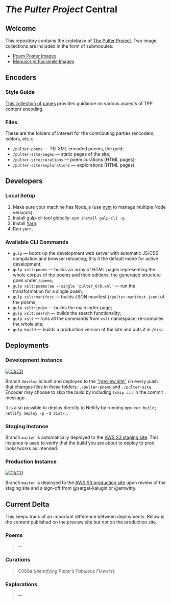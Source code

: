 # _The Pulter Project_ Central

## Welcome
This repository contains the codebase of [The Pulter Project](https://pulterproject.northwestern.edu/). Two image collections are included in the form of submodules:
* [Poem Poster Images](https://github.com/MADStudioNU/the-pulter-project-posters)
* [Manuscript Facsimile Images](https://github.com/MADStudioNU/the-pulter-project-facs)

## Encoders

### Style Guide
[This collection of pages](https://github.com/MADStudioNU/the-pulter-project/wiki) provides guidance on various aspects of TPP content encoding.

### Files
These are the folders of interest for the contributing parties (encoders, editors, etc.):
* `/pulter-poems` — TEI XML encoded poems, the gold;
* `/pulter-site/pages` — static pages of the site;
* `/pulter-site/curations` — poem curations (HTML pages);
* `/pulter-site/explorations` — explorations (HTML pages).

## Developers
### Local Setup
1. Make sure your machine has Node.js (use [nvm](https://github.com/nvm-sh/nvm) to manage multiple Node versions)
2. Install gulp-cli tool globally: `npm install gulp-cli -g`.
3. Install [Yarn](https://classic.yarnpkg.com/en/docs/install/#mac-stable).
4. Run `yarn`.

### Available CLI Commands
* `gulp` — boots up the development web server with automatic JS/CSS compilation and browser reloading; this it the default mode for active development;
* `gulp xslt:poems` — builds an array of HTML pages representing the whole corpus of the poems and their editions; the generated structure goes under `/poems`;
* `gulp xslt:poems:ae --single 'pulter_078.xml'` — run the transformation for a single poem;
* `gulp xslt:manifest` — builds JSON manifest (`/pulter-manifest.json`) of the poems;
* `gulp xslt:index` — builds the main index page;
* `gulp xslt:search` — builds the search functionality;
* `gulp xslt` — runs all the commands from `xslt` namespace; re-compiles the whole site;
* `gulp build` — builds a production version of the site and puts it in `/dist`.

## Deployments

### Development Instance
[![CI/CD](https://github.com/MADStudioNU/the-pulter-project/actions/workflows/ci-cd.yml/badge.svg)](https://github.com/MADStudioNU/the-pulter-project/actions/workflows/ci-cd.yml)

Branch `develop` is built and deployed to the ["preview site"](https://pulterproject-preview-c7ga82m1pzxmbn.netlify.app/#poems) on every push that changes files in these folders: `./pulter-poems` and `./pulter-site`. Encoder may choose to skip the build by including `[skip ci]` in the commit message.

It is also possible to deploy directly to Netlify by running `npm run build; netlify deploy -p -d dist/;`.

### Staging Instance
Branch `master` is automatically deployed to the [AWS S3 staging site](http://mads-static-sites-dev-pulterproject-dev.s3-website.us-east-2.amazonaws.com). This instance is used to verify that the build you are about to deploy to prod looks/works as intended.

### Production Instance
[![CI/CD](https://github.com/MADStudioNU/the-pulter-project/actions/workflows/ci-cd.yml/badge.svg?branch=master)](https://github.com/MADStudioNU/the-pulter-project/actions/workflows/ci-cd.yml)

Branch `master` is deployed to the [AWS S3 production site](https://pulterproject.northwestern.edu/#poems) upon review of the staging site and a sign-off from @sergei-kalugin or @emwitty.

## Current Delta
This keeps track of an important difference between deployments. Below is the content published on the preview site but _not_ on the production site.

### Poems
> —

### Curations
> C069a (_Identifying Pulter’s Fabulous Flowers_),

### Explorations
> —
